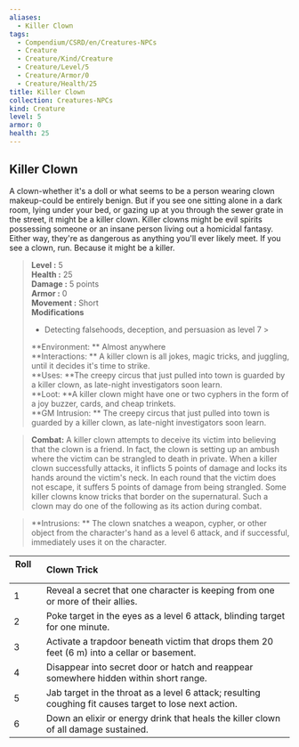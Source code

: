 ```yaml
---
aliases:
  - Killer Clown
tags:
  - Compendium/CSRD/en/Creatures-NPCs
  - Creature
  - Creature/Kind/Creature
  - Creature/Level/5
  - Creature/Armor/0
  - Creature/Health/25
title: Killer Clown
collection: Creatures-NPCs
kind: Creature
level: 5
armor: 0
health: 25
---
```

## Killer Clown  
A clown-whether it's a doll or what seems to be a person wearing clown makeup-could be entirely benign. But if you see one sitting alone in a dark room, lying under your bed, or gazing up at you through the sewer grate in the street, it might be a killer clown. Killer clowns might be evil spirits possessing someone or an insane person living out a homicidal fantasy. Either way, they're as dangerous as anything you'll ever likely meet. If you see a clown, run. Because it might be a killer.  

  
> **Level :** 5  
> **Health :** 25  
> **Damage :** 5 points  
> **Armor :** 0  
> **Movement :** Short  
> **Modifications**  
>- Detecting falsehoods, deception, and persuasion as level 7 >
>  
> **Environment: ** Almost anywhere  
> **Interactions: ** A killer clown is all jokes, magic tricks, and juggling, until it decides it's time to strike.  
> **Uses: **The creepy circus that just pulled into town is guarded by a killer clown, as late-night investigators soon learn.  
> **Loot: **A killer clown might have one or two cyphers in the form of a joy buzzer, cards, and cheap trinkets.  
> **GM Intrusion: ** The creepy circus that just pulled into town is guarded by a killer clown, as late-night investigators soon learn.  

> **Combat:** 
> A killer clown attempts to deceive its victim into believing that the clown is a friend. In fact, the clown is setting up an ambush where the victim can be strangled to death in private. When a killer clown successfully attacks, it inflicts 5 points of damage and locks its hands around the victim's neck. In each round that the victim does not escape, it suffers 5 points of damage from being strangled.
Some killer clowns know tricks that border on the supernatural. Such a clown may do one of the following as its action during combat.  
  

> **Intrusions: ** 
> The clown snatches a weapon, cypher, or other object from the character's hand as a level 6 attack, and if successful, immediately uses it on the character.  
  

|  Roll &nbsp; &nbsp; &nbsp; | Clown Trick  |  
| ------------- | :----------- |  
| 1 | Reveal a secret that one character is keeping from one or more of their allies. |  
| 2 | Poke target in the eyes as a level 6 attack, blinding target for one minute. |  
| 3 | Activate a trapdoor beneath victim that drops them 20 feet (6 m) into a cellar or basement. |  
| 4 | Disappear into secret door or hatch and reappear  somewhere hidden within short range. |  
| 5 | Jab target in the throat as a level 6 attack; resulting coughing fit causes target to lose next action. |  
| 6 | Down an elixir or energy drink that heals the killer clown of all damage sustained. |